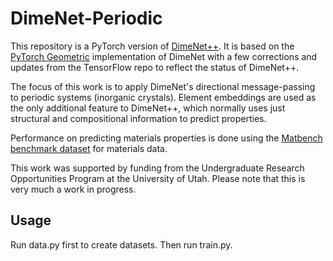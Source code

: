 # DimeNet-Periodic

This repository is a PyTorch version of [DimeNet++](https://github.com/klicperajo/dimenet). It is based on the [PyTorch Geometric](https://github.com/rusty1s/pytorch_geometric) implementation of DimeNet with a few corrections and updates from the TensorFlow repo to reflect the status of DimeNet++.

The focus of this work is to apply DimeNet's directional message-passing to periodic systems (inorganic crystals). Element embeddings are used as the only additional feature to DimeNet++, which normally uses just structural and compositional information to predict properties.

Performance on predicting materials properties is done using the [Matbench benchmark dataset](https://hackingmaterials.lbl.gov/automatminer/datasets.html) for materials data.

This work was supported by funding from the Undergraduate Research Opportunities Program at the University of Utah. Please note that this is very much a work in progress.

## Usage
Run data.py first to create datasets. Then run train.py.
